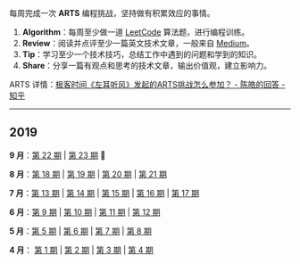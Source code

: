 每周完成一次 **ARTS** 编程挑战，坚持做有积累效应的事情。

1. **Algorithm**：每周至少做一道  [LeetCode](<https://leetcode-cn.com/>)  算法题，进行编程训练。
2. **Review**：阅读并点评至少一篇英文技术文章，一般来自 [Medium](<https://medium.com/>)。
3. **Tip**：学习至少一个技术技巧，总结工作中遇到的问题和学到的知识。
4. **Share**：分享一篇有观点和思考的技术文章，输出价值观，建立影响力。

ARTS 详情：[极客时间《左耳听风》发起的ARTS挑战怎么参加？ - 陈皓的回答 - 知乎](https://www.zhihu.com/question/301150832/answer/529809529)

------

## 2019

**9 月**：[第 22 期](docs/arts-22.md) | [第 23 期](docs/arts-23.md) :high_brightness:

**8 月**：[第 18 期](docs/arts-18.md) | [第 19 期](docs/arts-19.md) | [第 20 期](docs/arts-20.md) | [第 21 期](docs/arts-21.md)

**7 月**：[第 13 期](docs/arts-13.md) | [第 14 期](docs/arts-14.md) | [第 15 期](docs/arts-15.md) | [第 16 期](docs/arts-16.md) | [第 17 期](docs/arts-17.md)

**6 月**：[第 9 期](docs/arts-09.md) | [第 10 期](docs/arts-10.md) | [第 11 期](docs/arts-11.md) | [第 12 期](docs/arts-12.md)

**5 月**：[第 5 期](docs/arts-05.md) | [第 6 期](docs/arts-06.md) | [第 7 期](docs/arts-07.md) | [第 8 期](docs/arts-08.md)

**4 月**： [第 1 期](docs/arts-01.md) | [第 2 期](docs/arts-02.md) | [第 3 期](docs/arts-03.md) | [第 4 期](docs/arts-04.md)
